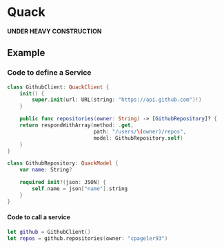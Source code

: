 # Quack

**UNDER HEAVY CONSTRUCTION**

## Example

### Code to define a Service

```swift
class GithubClient: QuackClient {
    init() {
        super.init(url: URL(string: "https://api.github.com")!)
    }

    public func repositories(owner: String) -> [GithubRepository]? {
    return respondWithArray(method: .get,
                            path: "/users/\(owner)/repos",
                            model: GithubRepository.self)
    }
}

class GithubRepository: QuackModel {
    var name: String?

    required init?(json: JSON) {
        self.name = json["name"].string
    }
}
```

#### Code to call a service

```swift
let github = GithubClient()
let repos = github.repositories(owner: "cpageler93")
```
